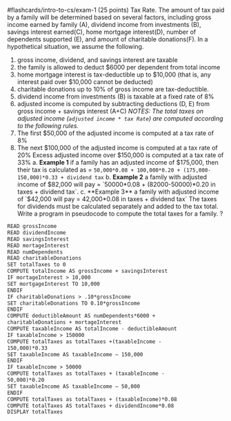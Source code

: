 #flashcards/intro-to-cs/exam-1 
(25 points) Tax Rate. The amount of tax paid by a family will be determined based on several factors, including gross income earned by family (A), dividend income from investments (B), savings interest earned(C), home mortgage interest(D), number of dependents supported (E), and amount of charitable donations(F). In a hypothetical situation, we assume the following. 
1. gross income, dividend, and savings interest are taxable 
2. the family is allowed to deduct $6000 per dependent from total income 
3. home mortgage interest is tax-deductible up to $10,000 (that is, any interest paid over $10,000 cannot be deducted) 
4.  charitable donations up to 10% of gross income are tax-deductible. 
5. dividend income from investments (B) is taxable at a fixed rate of 8% 
6. adjusted income is computed by subtracting deductions (D, E) from gross income + savings interest (A+C) 
*NOTES: The total taxes on adjusted income (`adjusted income * tax Rate`) are computed according to the following rules.* 
1. The first $50,000 of the adjusted income is computed at a tax rate of 8% 
2. The next $100,000 of the adjusted income is computed at a tax rate of 20% Excess adjusted income over $150,000 is computed at a tax rate of 33% 
	a. **Example 1** if a family has an adjusted income of $175,000, then their tax is calculated as = `50,000*0.08 + 100,000*0.20 + (175,000-150,000)*0.33 + dividend tax`
	b. **Example 2** a family with adjusted income of $82,000 will pay = `50000*0.08 + (82000-50000)*0.20 in taxes + dividend tax`. 
	c. **Example 3** a family with adjusted income of `$42,000 will pay = 42,000*0.08 in taxes + dividend tax`
The taxes for dividends must be calculated separately and added to the tax total. Write a program in pseudocode to compute the total taxes for a family.
?
``` md
READ grossIncome
READ dividendIncome
READ savingsInterest
READ mortageInterest
READ numDependents
READ charitableDonations
SET totalTaxes to 0
COMPUTE totalIncome AS grossIncome + savingsInterest
IF mortageInterest > 10,000
SET mortgageInterest TO 10,000
ENDIF
IF charitableDonations > .10*grossIncome
SET charitableDonations TO 0.10*grossIncome
ENDIF
COMPUTE deductibleAmount AS numDependents*6000 +
charitableDonations + mortageInterest
COMPUTE taxableIncome AS totalIncome - deductibleAmount
IF taxableIncome > 150000
COMPUTE totalTaxes as totalTaxes +(taxableIncome -
150,000)*0.33
SET taxableIncome AS taxableIncome – 150,000
ENDIF
IF taxableIncome > 50000
COMPUTE totalTaxes as totalTaxes + (taxableIncome -
50,000)*0.20
SET taxableIncome AS taxableIncome – 50,000
ENDIF
COMPUTE totalTaxes as totalTaxes + (taxableIncome)*0.08
COMPUTE totalTaxes AS totalTaxes + dividendIncome*0.08
DISPLAY totalTaxes
```